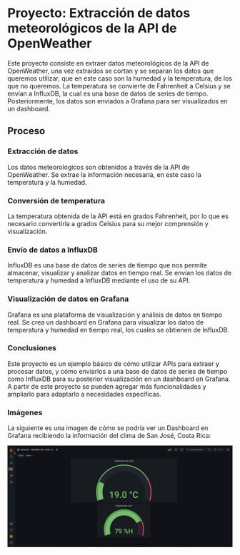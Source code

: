 # Proyecto: Extracción de datos meteorológicos de la API de OpenWeather

  

Este proyecto consiste en extraer datos meteorológicos de la API de OpenWeather, una vez extraídos se cortan y se separan los datos que queremos utilizar, que en este caso son la humedad y la temperatura, de los que no queremos. La temperatura se convierte de Fahrenheit a Celsius y se envían a InfluxDB, la cual es una base de datos de series de tiempo. Posteriormente, los datos son enviados a Grafana para ser visualizados en un dashboard.

## Proceso

### Extracción de datos

Los datos meteorológicos son obtenidos a través de la API de OpenWeather.
Se extrae la información necesaria, en este caso la temperatura y la humedad.

  
### Conversión de temperatura
La temperatura obtenida de la API está en grados Fahrenheit, por lo que es necesario convertirla a grados Celsius para su mejor comprensión y visualización.


### Envío de datos a InfluxDB
InfluxDB es una base de datos de series de tiempo que nos permite almacenar, visualizar y analizar datos en tiempo real.
Se envían los datos de temperatura y humedad a InfluxDB mediante el uso de su API.


### Visualización de datos en Grafana
Grafana es una plataforma de visualización y análisis de datos en tiempo real.
Se crea un dashboard en Grafana para visualizar los datos de temperatura y humedad en tiempo real, los cuales se obtienen de InfluxDB.


### Conclusiones
Este proyecto es un ejemplo básico de cómo utilizar APIs para extraer y procesar datos, y cómo enviarlos a una base de datos de series de tiempo como InfluxDB para su posterior visualización en un dashboard en Grafana. A partir de este proyecto se pueden agregar más funcionalidades y ampliarlo para adaptarlo a necesidades específicas.


### Imágenes
La siguiente es una imagen de cómo se podría ver un Dashboard en Grafana recibiendo la información del clima de San José, Costa Rica: 

![Dashboard en Grafana mostrando el clima de San José, Costa Rica](https://github.com/rojas-erick-2704/portafolio-proyectos/blob/0f98cc3f89305cae22b0c8a343a6a8556e51f72b/ETL_Weather/Imagenes/DashboardWeatherSanJose.PNG)
